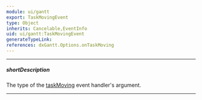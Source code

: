 ```yaml
---
module: ui/gantt
export: TaskMovingEvent
type: Object
inherits: Cancelable,EventInfo
uid: ui/gantt:TaskMovingEvent
generateTypeLink: 
references: dxGantt.Options.onTaskMoving
---
```

---
##### shortDescription
The type of the [taskMoving]({basewidgetpath}/Events/#taskMoving) event handler's argument.

---
<!-- Description goes here -->